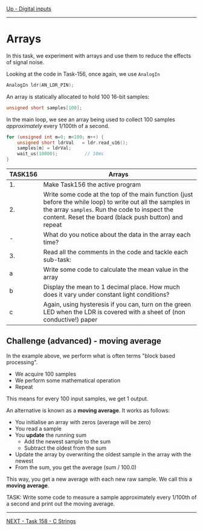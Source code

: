 [Up - Digital inputs](Digital_Inputs_1.md)

--- 

# Arrays
In this task, we experiment with arrays and use them to reduce the effects of signal noise.

Looking at the code in Task-156, once again, we use `AnalogIn`

```C++
AnalogIn ldr(AN_LDR_PIN);
```

An array is statically allocated to hold 100 16-bit samples: 

```C++
unsigned short samples[100];
```

In the main loop, we see an array being used to collect 100 samples _approximately_ every 1/100th of a second.

```C++
for (unsigned int m=0; m<100; m++) {
    unsigned short ldrVal   = ldr.read_u16();
    samples[m] = ldrVal;
    wait_us(10000);          // 10ms
}
```


| TASK156 | Arrays |
| --- | --- |
| 1. | Make Task156 the active program |
| 2. | Write some code at the top of the main function (just before the while loop) to write out all the samples in the array `samples`. Run the code to inspect the content. Reset the board (black push button) and repeat |
| -  | What do you notice about the data in the array each time? |
| 3. | Read all the comments in the code and tackle each sub-task: |
| a  | Write some code to calculate the mean value in the array |
| b  | Display the mean to 1 decimal place. How much does it vary under constant light conditions? |
| c  | Again, using hysteresis if you can, turn on the green LED when the LDR is covered with a sheet of (non conductive!) paper |

## Challenge (advanced) - moving average
In the example above, we perform what is often terms "block based processing".

* We acquire 100 samples
* We perform some mathematical operation
* Repeat

This means for every 100 input samples, we get 1 output.

An alternative is known as a **moving average**. It works as follows:

* You initialise an array with zeros (average will be zero)
* You read a sample
* You **update** the running sum
    * Add the newest sample to the sum
    * Subtract the oldest from the sum
* Update the array by overwriting the oldest sample in the array with the newest
* From the sum, you get the average (sum / 100.0)

This way, you get a new average with each new raw sample. We call this a **moving average**.

TASK: Write some code to measure a sample approximately every 1/100th of a second and print out the moving average.

---

[NEXT - Task 158 - C Strings](TASK158.md)
